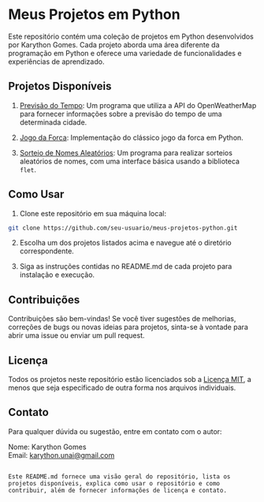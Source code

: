 # Meus Projetos em Python

Este repositório contém uma coleção de projetos em Python desenvolvidos por Karython Gomes. Cada projeto aborda uma área diferente da programação em Python e oferece uma variedade de funcionalidades e experiências de aprendizado.

## Projetos Disponíveis

1. [Previsão do Tempo](previsao-do-tempo/README.md): Um programa que utiliza a API do OpenWeatherMap para fornecer informações sobre a previsão do tempo de uma determinada cidade.

2. [Jogo da Forca](jogo-da-forca/README.md): Implementação do clássico jogo da forca em Python.

3. [Sorteio de Nomes Aleatórios](sorteio-de-nomes/README.md): Um programa para realizar sorteios aleatórios de nomes, com uma interface básica usando a biblioteca `flet`.

## Como Usar

1. Clone este repositório em sua máquina local:

```bash
git clone https://github.com/seu-usuario/meus-projetos-python.git
```

2. Escolha um dos projetos listados acima e navegue até o diretório correspondente.

3. Siga as instruções contidas no README.md de cada projeto para instalação e execução.

## Contribuições

Contribuições são bem-vindas! Se você tiver sugestões de melhorias, correções de bugs ou novas ideias para projetos, sinta-se à vontade para abrir uma issue ou enviar um pull request.

## Licença

Todos os projetos neste repositório estão licenciados sob a [Licença MIT](LICENSE), a menos que seja especificado de outra forma nos arquivos individuais.

## Contato

Para qualquer dúvida ou sugestão, entre em contato com o autor:

Nome: Karython Gomes  
Email: karython.unai@gmail.com
```

Este README.md fornece uma visão geral do repositório, lista os projetos disponíveis, explica como usar o repositório e como contribuir, além de fornecer informações de licença e contato.
